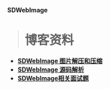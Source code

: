 **SDWebImage**

># 博客资料

- [**SDWebImage 图片解压和压缩**](https://www.jianshu.com/p/dfa47380fc05)
- [**SDWebImage 源码解析**](http://cloverkim.com/SDWebImage-source-code-analysis-1.html)
- [**SDWebImage相关面试题**](http://cloverkim.com/SDWebImage-interview-question.html)